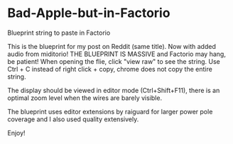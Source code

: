 # Bad-Apple-but-in-Factorio
Blueprint string to paste in Factorio

This is the blueprint for my post on Reddit (same title). Now with added audio from miditorio!
THE	BLUEPRINT	IS MASSIVE and Factorio may hang, be patient!
When opening the flie, click "view raw" to see the string.
Use Ctrl + C instead of right click + copy, chrome does not copy the entire string.

The display should be viewed in editor mode (Ctrl+Shift+F11), there is an optimal zoom level when the wires are barely visible.

The blueprint uses editor extensions by raiguard for larger power pole coverage and I also used quality extensively.

Enjoy!
